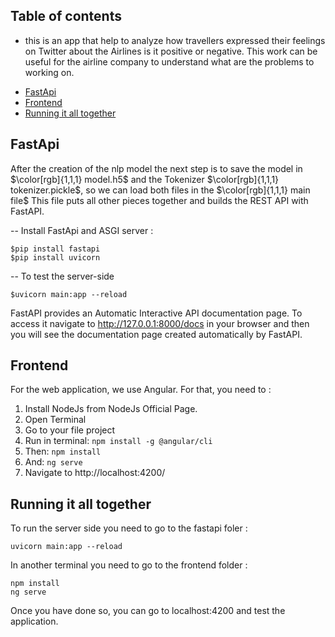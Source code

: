 ## Table of contents
- this is an app that help to analyze how travellers expressed their feelings 
   on Twitter about the Airlines is it positive or negative.
   This work can be useful for the airline company to understand what are the problems to working on.
   
* [FastApi](#fastapi)
* [Frontend](#frontend)
* [Running it all together](#Running-it-all-together)


## FastApi
After the creation of the nlp model the next step is to save the model in $\color[rgb]{1,1,1} model.h5$
and the Tokenizer $\color[rgb]{1,1,1} tokenizer.pickle$, so we can load both files in the $\color[rgb]{1,1,1} main file$ This file puts all other pieces together and builds the REST API with FastAPI.

-- Install FastApi and ASGI server :
```
$pip install fastapi
$pip install uvicorn
```
-- To test the server-side
```
$uvicorn main:app --reload
```
FastAPI provides an Automatic Interactive API documentation page. To access it navigate to http://127.0.0.1:8000/docs in your browser and then you will see the documentation page created automatically by FastAPI.

## Frontend
For the web application, we use Angular. For that, you need to :

1. Install NodeJs from NodeJs Official Page.
2. Open Terminal
3. Go to your file project
4. Run in terminal: ``` npm install -g @angular/cli ```
5. Then: ``` npm install ```
6. And: ``` ng serve ```
7. Navigate to http://localhost:4200/

## Running it all together

To run the server side you need to go to the fastapi foler :
```
uvicorn main:app --reload
```
In another terminal you need to go to the frontend folder :
```
npm install
ng serve
```
Once you have done so, you can go to localhost:4200 and test the application.




